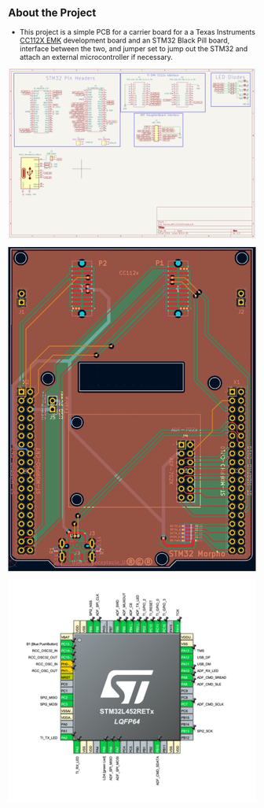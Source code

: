 
## About the Project

- This project is a simple PCB for a carrier board for a a Texas Instruments [CC112X EMK](https://www.ti.com/tool/CC1120EMK-420-470) development board and an STM32 Black Pill board, interface between the two, and jumper set to jump out the STM32 and attach an external microcontroller if necessary.


![Schematic](https://github.com/JKI757/Nucleo_Dual_DaughterBoard_ADF702X_CC112X/blob/master/images/Schematic.png "Schematic" )

![PCB](https://github.com/JKI757/Nucleo_Dual_DaughterBoard_ADF702X_CC112X/blob/master/images/PCB.png "PCB" )

![Layout](https://github.com/JKI757/Nucleo_Dual_DaughterBoard_ADF702X_CC112X/blob/master/images/STMLayout.png "STM Layout" )

